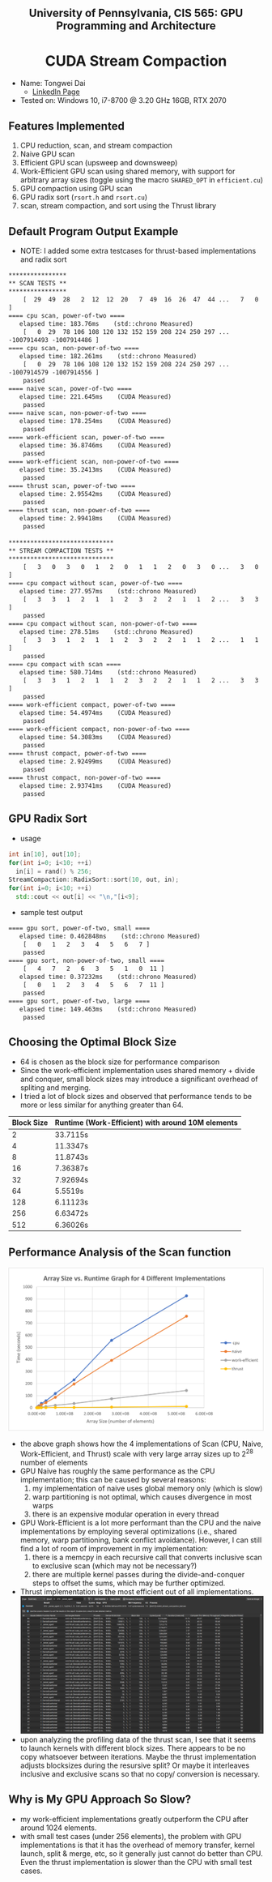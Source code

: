 ## <div align="center"> University of Pennsylvania, CIS 565: GPU Programming and Architecture </div>
# <div align="center"> CUDA Stream Compaction </div>
- Name: Tongwei Dai
	- [LinkedIn Page](https://www.linkedin.com/in/tongwei-dai-583350177/)
- Tested on: Windows 10, i7-8700 @ 3.20 GHz 16GB, RTX 2070


## Features Implemented
1. CPU reduction, scan, and stream compaction
2. Naive GPU scan
3. Efficient GPU scan (upsweep and downsweep)
4. Work-Efficient GPU scan using shared memory, with support for arbitrary array sizes (toggle using the macro `SHARED_OPT` in `efficient.cu`)
5. GPU compaction using GPU scan
6. GPU radix sort (`rsort.h` and `rsort.cu`)
7. scan, stream compaction, and sort using the Thrust library

## Default Program Output Example
- NOTE: I added some extra testcases for thrust-based implementations and radix sort
```
****************
** SCAN TESTS **
****************
    [  29  49  28   2  12  12  20   7  49  16  26  47  44 ...   7   0 ]
==== cpu scan, power-of-two ====
   elapsed time: 183.76ms    (std::chrono Measured)
    [   0  29  78 106 108 120 132 152 159 208 224 250 297 ... -1007914493 -1007914486 ]
==== cpu scan, non-power-of-two ====
   elapsed time: 182.261ms    (std::chrono Measured)
    [   0  29  78 106 108 120 132 152 159 208 224 250 297 ... -1007914579 -1007914556 ]
    passed
==== naive scan, power-of-two ====
   elapsed time: 221.645ms    (CUDA Measured)
    passed
==== naive scan, non-power-of-two ====
   elapsed time: 178.254ms    (CUDA Measured)
    passed
==== work-efficient scan, power-of-two ====
   elapsed time: 36.8746ms    (CUDA Measured)
    passed
==== work-efficient scan, non-power-of-two ====
   elapsed time: 35.2413ms    (CUDA Measured)
    passed
==== thrust scan, power-of-two ====
   elapsed time: 2.95542ms    (CUDA Measured)
    passed
==== thrust scan, non-power-of-two ====
   elapsed time: 2.99418ms    (CUDA Measured)
    passed

*****************************
** STREAM COMPACTION TESTS **
*****************************
    [   3   0   3   0   1   2   0   1   1   2   0   3   0 ...   3   0 ]
==== cpu compact without scan, power-of-two ====
   elapsed time: 277.957ms    (std::chrono Measured)
    [   3   3   1   2   1   1   2   3   2   2   1   1   2 ...   3   3 ]
    passed
==== cpu compact without scan, non-power-of-two ====
   elapsed time: 278.51ms    (std::chrono Measured)
    [   3   3   1   2   1   1   2   3   2   2   1   1   2 ...   1   1 ]
    passed
==== cpu compact with scan ====
   elapsed time: 580.714ms    (std::chrono Measured)
    [   3   3   1   2   1   1   2   3   2   2   1   1   2 ...   3   3 ]
    passed
==== work-efficient compact, power-of-two ====
   elapsed time: 54.4974ms    (CUDA Measured)
    passed
==== work-efficient compact, non-power-of-two ====
   elapsed time: 54.3083ms    (CUDA Measured)
    passed
==== thrust compact, power-of-two ====
   elapsed time: 2.92499ms    (CUDA Measured)
    passed
==== thrust compact, non-power-of-two ====
   elapsed time: 2.93741ms    (CUDA Measured)
    passed
```

## GPU Radix Sort
- usage
``` cpp
int in[10], out[10];
for(int i=0; i<10; ++i)
  in[i] = rand() % 256;
StreamCompaction::RadixSort::sort(10, out, in);
for(int i=0; i<10; ++i)
  std::cout << out[i] << "\n,"[i<9];
```
- sample test output
```
==== gpu sort, power-of-two, small ====
   elapsed time: 0.462848ms    (std::chrono Measured)
    [   0   1   2   3   4   5   6   7 ]
    passed
==== gpu sort, non-power-of-two, small ====
    [   4   7   2   6   3   5   1   0  11 ]
   elapsed time: 0.37232ms    (std::chrono Measured)
    [   0   1   2   3   4   5   6   7  11 ]
    passed
==== gpu sort, power-of-two, large ====
   elapsed time: 149.463ms    (std::chrono Measured)
    passed
```

## Choosing the Optimal Block Size
- 64 is chosen as the block size for performance comparison
- Since the work-efficient implementation uses shared memory + divide and conquer, small block sizes may introduce a significant overhead of spliting and merging.
- I tried a lot of block sizes and observed that performance tends to be more or less similar for anything greater than 64.

|Block Size| Runtime (Work-Efficient) with around 10M elements |
|-|-|
|2 |33.7115s|
|4|11.3347s|
|8|11.8743s|
|16|7.36387s|
|32|7.92694s|
|64|5.5519s|
|128|6.11123s|
|256|6.63472s|
|512|6.36026s|

## Performance Analysis of the Scan function
![](./img/plot.png)
- the above graph shows how the 4 implementations of Scan (CPU, Naive, Work-Efficient, and Thrust) scale with very large array sizes up to 2<sup>28</sup> number of elements
- GPU Naive has roughly the same performance as the CPU implementation; this can be caused by several reasons:
  1. my implementation of naive uses global memory only (which is slow)
  2. warp partitioning is not optimal, which causes divergence in most warps
  3. there is an expensive modular operation in every thread
- GPU Work-Efficient is a lot more performant than the CPU and the naive implementations by employing several optimizations (i.e., shared memory, warp partitioning, bank conflict avoidance). However, I can still find a lot of room of improvement in my implementation:
  1. there is a memcpy in each recursive call that converts inclusive scan to exclusive scan (which may not be necessary?)
  2. there are multiple kernel passes during the divide-and-conquer steps to offset the sums, which may be further optimized. 
- Thrust implementation is the most efficient out of all implementations.
![](./img/thrust.png)
- upon analyzing the profiling data of the thrust scan, I see that it seems to launch kernels with different block sizes. There appears to be no copy whatsoever between iterations. Maybe the thrust implementation adjusts blocksizes during the resursive split? Or maybe it interleaves inclusive and exclusive scans so that no copy/ conversion is necessary.

## Why is My GPU Approach So Slow?
- my work-efficient implementations greatly outperform the CPU after around 1024 elements.
- with small test cases (under 256 elements), the problem with GPU implementations is that it has the overhead of memory transfer, kernel launch, split & merge, etc, so it generally just cannot do better than CPU. Even the thrust implementation is slower than the CPU with small test cases.